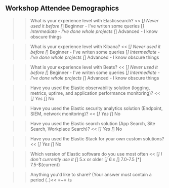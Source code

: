 ## Workshop Attendee Demographics

>>What is your experience level with Elasticsearch? <<
[*] Never used it before
[*] Beginner - I've writen some queries
[*] Intermediate - I've done whole projects
[*] Advanced - I know obscure things

>>What is your experience level with Kibana? <<
[*] Never used it before
[*] Beginner - I've writen some queries
[*] Intermediate - I've done whole projects
[*] Advanced - I know obscure things

>>What is your experience level with Beats? <<
[*] Never used it before
[*] Beginner - I've writen some queries
[*] Intermediate - I've done whole projects
[*] Advanced - I know obscure things

>>Have you used the Elastic observability solution (logging, metrics, uptime, and application performance monitoring)? <<
[*] Yes
[*] No

>>Have you used the Elastic security analytics solution (Endpoint, SIEM, network monitoring)? <<
[*] Yes
[*] No

>>Have you used the Elastic search solution (App Search, Site Search, Workplace Search)? <<
[*] Yes
[*] No

>>Have you used the Elastic Stack for your own custom solutions? <<
[*] Yes
[*] No

>>Which version of Elastic software do you use most often <<
[*] I don't currently use it
[*] 5.x or older
[*] 6.x
[*] 7.0-7.5
[*] 7.5-${current}

>>Anything you'd like to share? (Your answer must contain a period (`.`)<<
=~= \s
